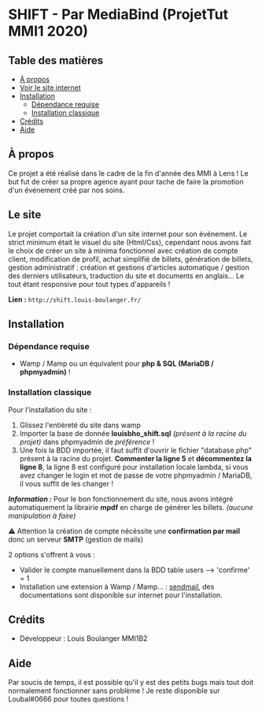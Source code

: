 # SHIFT - Par MediaBind (ProjetTut MMI1 2020)


## Table des matières

- [À propos](#à-propos)
- [Voir le site internet](#le-site)
- [Installation](#installation)
  - [Dépendance requise](#dépendance-requise)
  - [Installation classique](#installation-classique)
- [Crédits](#crédits)
- [Aide](#aide)

## À propos

Ce projet a été réalisé dans le cadre de la fin d'année des MMI à Lens ! Le but fut de créer sa propre agence ayant pour tache de faire la promotion d'un événement créé par nos soins.

## Le site
Le projet comportait la création d'un site internet pour son événement. Le strict minimum était le visuel du site (Html/Css), cependant nous avons fait le choix de créer un site à minima fonctionnel avec création de compte client, modification de profil, achat simplifié de billets, génération de billets, gestion administratif : création et gestions d'articles automatique / gestion des derniers utilisateurs, traduction du site et documents en anglais... Le tout étant responsive pour tout types d'appareils !

**Lien :** `http://shift.louis-boulanger.fr/`

## Installation

### Dépendance requise
- Wamp / Mamp ou un équivalent pour **php & SQL (MariaDB / phpmyadmin)** !

### Installation classique

Pour l'installation du site :
1. Glissez l'entièreté du site dans wamp 
2. Importer la base de donnée **louisbho_shift.sql** *(présent à la racine du projet)* dans phpmyadmin de *préférence* !
3. Une fois la BDD importée, il faut suffit d'ouvrir le fichier "database.php" présent à la racine du projet. **Commenter la ligne 5** et **décommentez la ligne 8**, la ligne 8 est configuré pour installation locale lambda, si vous avez changer le login et mot de passe de votre phpmyadmin / MariaDB, il vous suffit de les changer !

***Information :*** Pour le bon fonctionnement du site, nous avons intégré automatiquement la librairie **mpdf** en charge de générer les billets. *(aucune manipulation à faire)*

⚠️ Attention la création de compte nécéssite une **confirmation par mail** donc un serveur **SMTP** (gestion de mails)

2 options s'offrent à vous : 
  - Valider le compte manuellement dans la BDD table users --> 'confirme' = 1
  - Installation une extension à Wamp / Mamp... : [sendmail](https://www.glob.com.au/sendmail/), des documentations sont disponible sur internet pour l'installation.

## Crédits

- Développeur : Louis Boulanger MMI1B2

## Aide

Par soucis de temps, il est possible qu'il y est des petits bugs mais tout doit normalement fonctionner sans problème !
Je reste disponible sur Loubal#0666 pour toutes questions !
